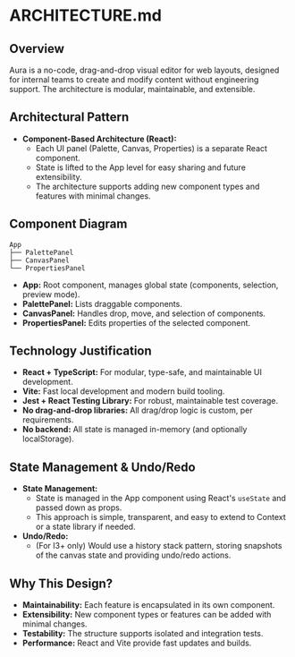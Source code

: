 # ARCHITECTURE.md

## Overview
Aura is a no-code, drag-and-drop visual editor for web layouts, designed for internal teams to create and modify content without engineering support. The architecture is modular, maintainable, and extensible.

## Architectural Pattern
- **Component-Based Architecture (React):**
  - Each UI panel (Palette, Canvas, Properties) is a separate React component.
  - State is lifted to the App level for easy sharing and future extensibility.
  - The architecture supports adding new component types and features with minimal changes.

## Component Diagram

```
App
├── PalettePanel
├── CanvasPanel
└── PropertiesPanel
```

- **App:** Root component, manages global state (components, selection, preview mode).
- **PalettePanel:** Lists draggable components.
- **CanvasPanel:** Handles drop, move, and selection of components.
- **PropertiesPanel:** Edits properties of the selected component.

## Technology Justification
- **React + TypeScript:** For modular, type-safe, and maintainable UI development.
- **Vite:** Fast local development and modern build tooling.
- **Jest + React Testing Library:** For robust, maintainable test coverage.
- **No drag-and-drop libraries:** All drag/drop logic is custom, per requirements.
- **No backend:** All state is managed in-memory (and optionally localStorage).

## State Management & Undo/Redo
- **State Management:**
  - State is managed in the App component using React's `useState` and passed down as props.
  - This approach is simple, transparent, and easy to extend to Context or a state library if needed.
- **Undo/Redo:**
  - (For I3+ only) Would use a history stack pattern, storing snapshots of the canvas state and providing undo/redo actions.

## Why This Design?
- **Maintainability:** Each feature is encapsulated in its own component.
- **Extensibility:** New component types or features can be added with minimal changes.
- **Testability:** The structure supports isolated and integration tests.
- **Performance:** React and Vite provide fast updates and builds.
